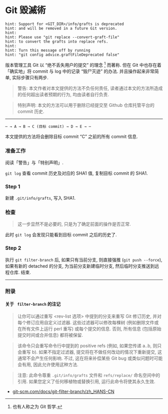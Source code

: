 
# Git 毀滅術

```
hint: Support for <GIT_DIR>/info/grafts is deprecated
hint: and will be removed in a future Git version.
hint:
hint: Please use "git replace --convert-graft-file"
hint: to convert the grafts into replace refs.
hint:
hint: Turn this message off by running
hint: "git config advice.graftFileDeprecated false"
```

版本管理工具 Git 以 “绝不丢失用户的提交” 的理念 [^git-philosophy] 而著称. 但在 Git 中也存在着「确实地」将 commit 与 log 中的记录 “毁尸灭迹” 的办法. 并且操作起来非常简单, 实际步骤只有两步. 

> 警告: 本文作者对本文提供的方法不负任何责任, 读者通过本文的方法所造成的任何超出读者预期的行为, 均由读者自行负责. 

> 特别声明: 本文的方法可以用于删除已经提交至 Github 仓库托管平台的 commit 历史. 

--- 

```
⋯ → A → B → C (目标 commit) → D → E → ⋯
```

本文提供的方法将会删除目标 commit “C” 之前的所有 commit 信息.



### 准备工作

阅读「警告」与「特别声明」.

`git log` 查看 commit 历史及对应的 SHA1 值, 复制目标 commit 的 SHA1.

### Step 1

新建 `.git/info/grafts`, 写入 SHA1. 

### 检查

> 这一步显然不是必要的, 只是为了确定前面的操作是否正常. 

此时 `git log` 会发现只能看到目标 commit 之后的历史了. 

### Step 2

执行 `git filter-branch` 后, 如果只有当前分支, 则直接强推 (`git push --force`), 如果有新的 detached 的分支, 为当前分支新建临时分支, 然后临时分支推送到远程仓库. 结束. 

---

### 附录

#### 关于 ` filter-branch` 的注记

> 让你可以通过重写 <rev-list 选项> 中提到的分支来重写 Git 修订历史, 并对每个修订应用自定义过滤器. 这些过滤器可以修改每棵树 (例如删除文件或在所有文件上运行 perl 重写) 或每个提交的信息. 否则, 所有信息 (包括原始提交时间或合并信息) 都将被保留.

> 该命令只会重写命令行中提到的 positive refs (例如, 如果您传递 a..b, 则只会重写 b). 如果不指定过滤器, 提交将在不做任何改动的情况下重新提交, 这通常不会产生任何影响. 不过, 这在将来补偿某些 Git bug 或类似问题时可能会有用, 因此允许使用这种方法.

> 注意: 此命令尊重 `.git/info/grafts` 文件和 `refs/replace/` 命名空间中的引用. 如果您定义了任何移植物或替换引用, 运行此命令将使其永久生效.

- [git-scm.com/docs/git-filter-branch/zh_HANS-CN](https://git-scm.com/docs/git-filter-branch/zh_HANS-CN)

[^git-philosophy]: 也有人称之为 Git 哲学. 
